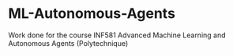# ML-Autonomous-Agents
Work done for the course INF581 Advanced Machine Learning and Autonomous Agents (Polytechnique)

